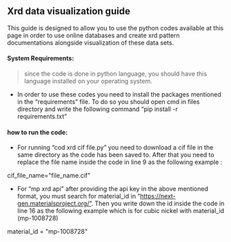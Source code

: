 ## Xrd data visualization guide

This guide is designed to allow you to use the python codes available at this page in order to use online databases and create xrd pattern documentations alongside visualization of these data sets.

#### System Requirements:

> since the code is done in python language, you should have this language installed on your operating system.

- In order to use these codes you need to install the packages mentioned in the “requirements” file. To do so you should open cmd in files directory and write the following command 
“pip install -r requirements.txt”

#### how to run the code:

- For running “cod xrd cif file.py” you need to download a cif file in the same directory as the code has been saved to. After that you need to replace the file name inside the code in line 9 as the following example : 

cif_file_name="file_name.cif"

- For “mp xrd api” after providing the api key in the above mentioned format, you must search for material_id in “https://next-gen.materialsproject.org/”. Then you write down the id inside the code in line 16 as the following example which is for cubic nickel with material_id (mp-1008728)

material_id = "mp-1008728"
